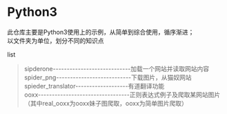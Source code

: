 # Python3  
此仓库主要是Python3使用上的示例，从简单到综合使用，循序渐进；  
以文件夹为单位，划分不同的知识点


list  
> sipderone----------------------------加载一个网站并读取网站内容  
    spider_png---------------------------下载图片，从猫奴网站  
    spieder_translator-------------------有道翻译功能  
    ooxx---------------------------------正则表达式例子及爬取某网站图片（其中real_ooxx为ooxx妹子图爬取，ooxx为简单图片爬取）  

